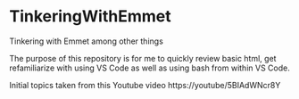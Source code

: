 # TinkeringWithEmmet
Tinkering with Emmet among other things

The purpose of this repository is for me to quickly review basic html, get refamiliarize with using VS Code as well as using bash from within VS Code.

Initial topics taken from this Youtube video https://youtube/5BIAdWNcr8Y
